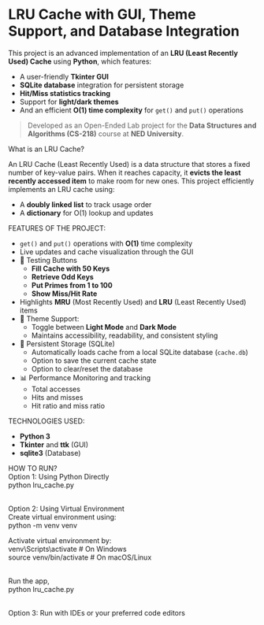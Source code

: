 # LRU Cache with GUI, Theme Support, and Database Integration

This project is an advanced implementation of an **LRU (Least Recently Used) Cache** using **Python**, which features:
- A user-friendly **Tkinter GUI**
- **SQLite database** integration for persistent storage
- **Hit/Miss statistics tracking**
- Support for **light/dark themes**
- And an efficient **O(1) time complexity** for `get()` and `put()` operations

> Developed as an Open-Ended Lab project for the **Data Structures and Algorithms (CS-218)** course at **NED University**.

What is an LRU Cache?

An LRU Cache (Least Recently Used) is a data structure that stores a fixed number of key-value pairs. When it reaches capacity, it **evicts the least recently accessed item** to make room for new ones. This project efficiently implements an LRU cache using:
- A **doubly linked list** to track usage order
- A **dictionary** for O(1) lookup and updates

FEATURES OF THE PROJECT:
- `get()` and `put()` operations with **O(1)** time complexity
- Live updates and cache visualization through the GUI
- 🧪 Testing Buttons
  - **Fill Cache with 50 Keys**
  - **Retrieve Odd Keys**
  - **Put Primes from 1 to 100**
  - **Show Miss/Hit Rate**
- Highlights **MRU** (Most Recently Used) and **LRU** (Least Recently Used) items
- 🌙 Theme Support:
  - Toggle between **Light Mode** and **Dark Mode**
  - Maintains accessibility, readability, and consistent styling
- 💾 Persistent Storage (SQLite)
  - Automatically loads cache from a local SQLite database (`cache.db`)
  - Option to save the current cache state
  - Option to clear/reset the database
- 📊 Performance Monitoring and tracking
  - Total accesses
  - Hits and misses
  - Hit ratio and miss ratio

 
TECHNOLOGIES USED:
- **Python 3**
- **Tkinter** and **ttk** (GUI)
- **sqlite3** (Database)


HOW TO RUN?<br>
Option 1: Using Python Directly<br>
python lru_cache.py<br><br>

Option 2: Using Virtual Environment<br>
Create virtual environment using:<br>
python -m venv venv<br>

Activate virtual environment by:<br>
venv\Scripts\activate  # On Windows<br>
source venv/bin/activate  # On macOS/Linux<br><br>

Run the app,<br>
python lru_cache.py<br><br>

Option 3: Run with IDEs or your preferred code editors<br>

  

